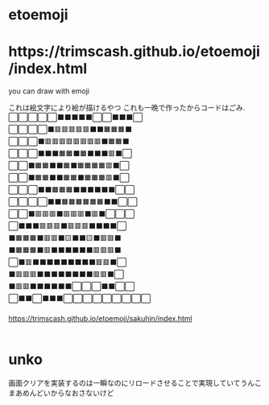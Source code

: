# etoemoji
<h1>https://trimscash.github.io/etoemoji/index.html</h1>

you can draw with emoji

これは絵文字により絵が描けるやつ
これも一晩で作ったからコードはごみ. <br>
⬜️⬜️⬜️⬜️⬜️⬛️⬛️⬛️⬛️⬛️⬜️⬜️⬛️⬛️⬛️⬜️<br>
⬜️⬜️⬜️⬜️⬛️🟥🟥🟥🟥🟥⬛️⬛️🟧🟧🟧⬛️<br>
⬜️⬜️⬜️⬛️🟥🟥🟥🟥🟥🟥🟥🟥⬛️🟧🟧⬛️<br>
⬜️⬜️⬜️⬛️⬛️⬛️🟧🟧⬛️🟧⬛️⬛️⬛️🟥⬛️⬜️<br>
⬜️⬜️⬛️🟧🟧⬛️⬛️🟧⬛️🟧🟧🟧🟧🟥⬛️⬜️<br>
⬜️⬜️⬛️🟧🟧⬛️⬛️🟧🟧⬛️🟧🟧🟧🟥⬛️⬜️<br>
⬜️⬜️⬜️⬛️⬛️🟧🟧🟧⬛️⬛️⬛️⬛️⬛️⬛️⬜️⬜️<br>
⬜️⬜️⬜️⬜️⬛️⬛️🟧🟧🟧🟧🟧🟧⬛️⬛️⬜️⬜️<br>
⬜️⬜️⬛️🟥🟥🟥⬛️🟥🟥🟥⬛️🟥⬛️⬜️⬜️⬜️<br>
⬜️⬛️⬛️⬛️🟥🟥🟥⬛️🟥🟥🟥⬛️⬛️⬛️⬛️⬜️<br>
⬛️🟧🟧🟧⬛️🟥🟥⬛️🟨⬛️⬛️🟨⬛️🟥🟥⬛️<br>
⬛️🟧🟧🟧⬛️🟥⬛️⬛️⬛️⬛️⬛️⬛️🟥🟥🟥⬛️<br>
⬜️⬛️🟥⬛️⬛️⬛️⬛️⬛️⬛️⬛️⬛️⬛️🟥🟥⬛️⬜️<br>
⬛️🟥🟥🟥⬛️⬛️⬛️⬛️⬛️⬛️⬛️⬛️🟥🟥⬛️⬜️<br>
⬛️🟥🟥⬛️⬛️⬛️⬛️⬛️⬛️⬜️⬜️⬜️⬛️⬛️⬜️⬜️<br>
⬜️⬛️⬛️⬜️⬛️⬛️⬛️⬜️⬜️⬜️⬜️⬜️⬜️⬜️⬜️⬜️<br>
<br>
https://trimscash.github.io/etoemoji/sakuhin/index.html
<br>
<br>
# unko
画面クリアを実装するのは一瞬なのにリロードさせることで実現していてうんこ
まあめんどいからなおさないけど
